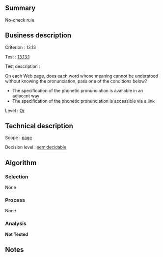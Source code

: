 ## Summary

No-check rule

## Business description

Criterion : 13.13

Test : [13.13.1](http://www.accessiweb.org/index.php/accessiweb-22-english-version.html#test-13-13-1)

Test description :

On each Web page, does each word whose meaning cannot be understood
without knowing the pronunciation, pass one of the conditions below?

-   The specification of the phonetic pronunciation is available in an
    adjacent way
-   The specification of the phonetic pronunciation is accessible via a
    link

Level : [Or](/en/category/rules-design/accessiweb-11/level/or)

## Technical description

Scope : [page](/en/category/rules-design/accessiweb-11/scope/page)

Decision level :
[semidecidable](/en/category/rules-design/accessiweb-11/decision-level/semidecidable)

## Algorithm

### Selection

None

### Process

None

### Analysis

**Not Tested**

## Notes


